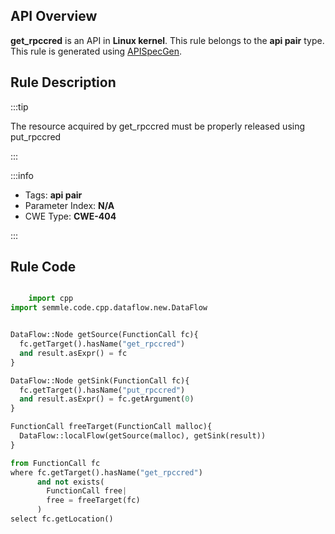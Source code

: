 ---
---


## API Overview
**get_rpccred** is an API in **Linux kernel**. This rule belongs to the **api pair** type. This rule is generated using [APISpecGen](../../tools/APISpecGen).
## Rule Description

:::tip

The resource acquired by get_rpccred must be properly released using put_rpccred

:::

:::info

- Tags: **api pair**
- Parameter Index: **N/A**
- CWE Type: **CWE-404**

:::

## Rule Code
```python

    import cpp
import semmle.code.cpp.dataflow.new.DataFlow


DataFlow::Node getSource(FunctionCall fc){
  fc.getTarget().hasName("get_rpccred")
  and result.asExpr() = fc
}

DataFlow::Node getSink(FunctionCall fc){
  fc.getTarget().hasName("put_rpccred")
  and result.asExpr() = fc.getArgument(0)
}

FunctionCall freeTarget(FunctionCall malloc){
  DataFlow::localFlow(getSource(malloc), getSink(result))
}

from FunctionCall fc
where fc.getTarget().hasName("get_rpccred")
      and not exists(
        FunctionCall free| 
        free = freeTarget(fc)
      )
select fc.getLocation()

    
```